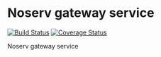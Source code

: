 Noserv gateway service
=====
[![Build Status](https://travis-ci.org/lecle/noservgatewayservice.svg?branch=master)](https://travis-ci.org/lecle/noservgatewayservice)
[![Coverage Status](https://coveralls.io/repos/lecle/noservgatewayservice/badge.svg?branch=master)](https://coveralls.io/r/lecle/noservgatewayservice?branch=master)

Noserv gateway service